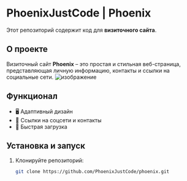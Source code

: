 # PhoenixJustCode | Phoenix

Этот репозиторий содержит код для **визиточного сайта**.

## О проекте

Визиточный сайт **Phoenix** – это простая и стильная веб-страница, представляющая личную информацию, контакты и ссылки на социальные сети.
![изображение](https://github.com/user-attachments/assets/31faaaac-28dd-4cd8-ab32-781753b40260)



## Функционал

- 🖥️ Адаптивный дизайн  
- 🔗 Ссылки на соцсети и контакты  
- 🚀 Быстрая загрузка


## Установка и запуск

1. Клонируйте репозиторий:  
   ```bash
   git clone https://github.com/PhoenixJustCode/phoenix.git

